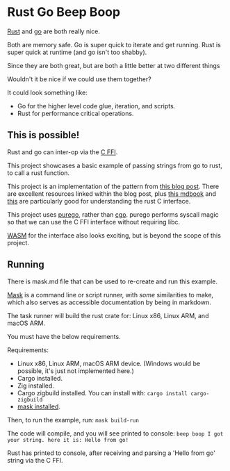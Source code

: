# Rust Go Beep Boop

[Rust](https://www.rust-lang.org/) and [go](https://go.dev/) are both really nice.

Both are memory safe. Go is super quick to iterate and get running. Rust is super quick at runtime (and go isn't too shabby).

Since they are both great, but are both a little better at two different things

Wouldn't it be nice if we could use them together?

It could look something like:
* Go for the higher level code glue, iteration, and scripts.
* Rust for performance critical operations.

## This is possible!
Rust and go can inter-op via the [C FFI](https://doc.rust-lang.org/nomicon/ffi.html).

This project showcases a basic example of passing strings from go to rust, to call a rust function.

This project is an implementation of the pattern from [this blog post](https://blog.arcjet.com/calling-rust-ffi-libraries-from-go/). There are excellent resources linked within the blog post, plus [this mdbook](https://github.com/Michael-F-Bryan/rust-ffi-guide) and [this](https://github.com/thebracket/RustNations2025) are particularly good for understanding the rust C interface.

This project uses [purego](https://github.com/ebitengine/purego), rather than [cgo](https://go.dev/wiki/cgo). purego performs syscall magic so that we can use the C FFI interface without requiring libc.

[WASM](https://blog.arcjet.com/webassembly-on-the-server-compiling-rust-to-wasm-and-executing-it-from-go/) for the interface also looks exciting, but is beyond the scope of this project.

## Running
There is mask.md file that can be used to re-create and run this example.

[Mask](https://github.com/jacobdeichert/mask) is a command line or script runner, with *some* similarities to make, which also serves as accessible documentation by being in markdown.

The task runner will build the rust crate for: Linux x86, Linux ARM, and macOS ARM.

You must have the below requirements.

Requirements:
* Linux x86, Linux ARM, macOS ARM device. (Windows would be possible, it's just not implemented here.)
* Cargo installed.
* Zig installed.
* Cargo zigbuild installed. You can install with: `cargo install cargo-zigbuild`
* [mask installed](https://github.com/jacobdeichert/mask#installation).

Then, to run the example, run:
`mask build-run`

The code will compile, and you will see printed to console:
`beep boop I got your string. here it is: Hello from go!`

Rust has printed to console, after receiving and parsing a 'Hello from go' string via the C FFI. 

